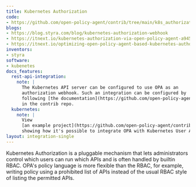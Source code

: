 ```yaml
---
title: Kubernetes Authorization
code:
- https://github.com/open-policy-agent/contrib/tree/main/k8s_authorization
blogs:
- https://blog.styra.com/blog/kubernetes-authorization-webhook
- https://itnext.io/kubernetes-authorization-via-open-policy-agent-a9455d9d5ceb
- https://itnext.io/optimizing-open-policy-agent-based-kubernetes-authorization-via-go-execution-tracer-7b439bb5dc5b
inventors:
- styra
software:
- kubenetes
docs_features:
  rest-api-integration:
    note: |
      The Kubernetes API server can be configured to use OPA as an
      authorization webhook. Such an integration can be configured by
      following [the documentation](https://github.com/open-policy-agent/contrib/tree/main/k8s_authorization)
      in the contrib repo.
  kubernetes:
    note: |
      View
      [an example project](https://github.com/open-policy-agent/contrib/tree/main/k8s_authorization)
      showing how it's possible to integrate OPA with Kubernetes User Authorization.
layout: integration-single
---
```

Kubernetes Authorization is a pluggable mechanism that lets administrators control which users can run which APIs and
is often handled by builtin RBAC.  OPA's policy language is more flexible than the RBAC, for example,
writing policy using a prohibited list of APIs instead of the usual RBAC style of listing the permitted APIs.

